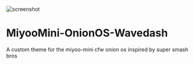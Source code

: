 ![screenshot](https://user-images.githubusercontent.com/1131445/150186681-fd95c26a-034e-4e42-a012-c64c234280d0.png)

# MiyooMini-OnionOS-Wavedash
A custom theme for the miyoo-mini cfw onion os inspired by super smash bros
